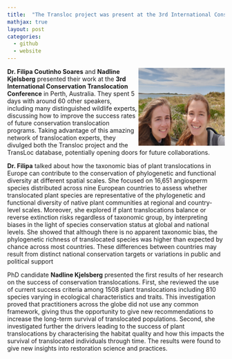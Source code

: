 ```yaml
---
title:  "The Transloc project was present at the 3rd International Conservation Translocation Conference!"
mathjax: true
layout: post
categories: 
  - github
  - website
---
```


<img align="right" width="200" height="180" src="https://raw.githubusercontent.com/ConservationTranslocation/images/main/transloc/ICTC2023_1.jpg">

**Dr. Filipa Coutinho Soares** and **Nadline Kjelsberg** presented their work at the **3rd International Conservation Translocation Conference** in Perth, Australia. They spent 5 days with around 60 other speakers, including many distinguished wildlife experts, discussing how to improve the success rates of future conservation translocation programs. Taking advantage of this amazing network of translocation experts, they divulged both the Transloc project and the TransLoc database, potentially opening doors for future collaborations.

**Dr. Filipa** talked about how the taxonomic bias of plant translocations in Europe can contribute to the conservation of phylogenetic and functional diversity at different spatial scales. She focused on 16,651 angiosperm species distributed across nine European countries to assess whether translocated plant species are representative of the phylogenetic and functional diversity of native plant communities at regional and country-level scales. Moreover, she explored if plant translocations balance or reverse extinction risks regardless of taxonomic group, by interpreting biases in the light of species conservation status at global and national levels. She showed that although there is no apparent taxonomic bias, the phylogenetic richness of translocated species was higher than expected by chance across most countries. These differences between countries may result from distinct national conservation targets or variations in public and political support

PhD candidate **Nadline Kjelsberg** presented the first results of her research on the success of conservation translocations. First, she reviewed the use of current success criteria among 1508 plant translocations including 810 species varying in ecological characteristics and traits. This investigation proved that practitioners across the globe did not use any common framework, giving thus the opportunity to give new recommendations to increase the long-term survival of translocated populations. Second, she investigated further the drivers leading to the success of plant translocations by characterising the habitat quality and how this impacts the survival of translocated individuals through time. The results were found to give new insights into restoration science and practices.
